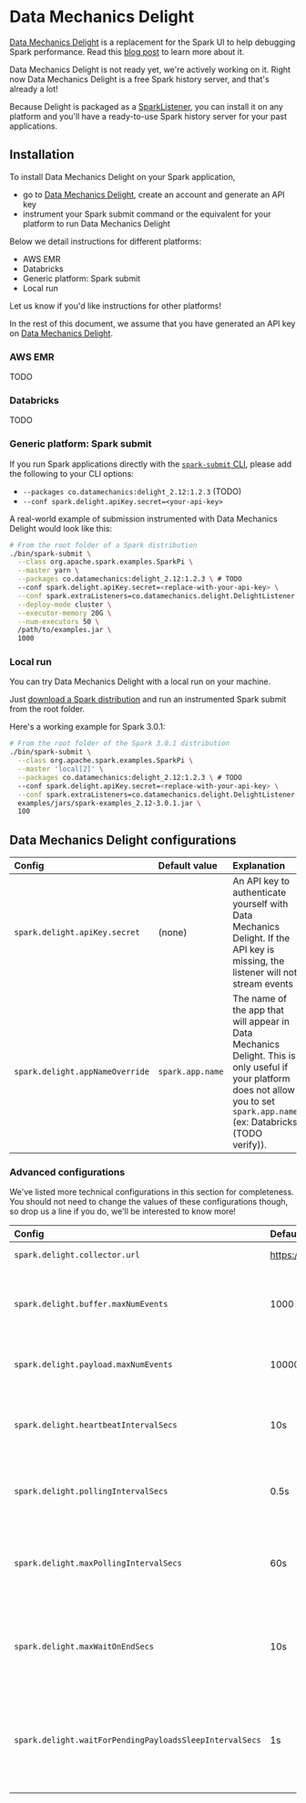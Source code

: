 # Data Mechanics Delight

[Data Mechanics Delight](https://www.datamechanics.co/delight) is a replacement for the Spark UI to help debugging Spark performance.
Read this [blog post](https://www.datamechanics.co/blog-post/building-a-better-spark-ui-data-mechanics-delight) to learn more about it.

Data Mechanics Delight is not ready yet, we're actively working on it.
Right now Data Mechanics Delight is a free Spark history server, and that's already a lot!

Because Delight is packaged as a [SparkListener](https://jaceklaskowski.gitbooks.io/mastering-apache-spark/spark-scheduler-SparkListener.html), you can install it on any platform and you'll have a ready-to-use Spark history server for your past applications.

## Installation

To install Data Mechanics Delight on your Spark application,

- go to [Data Mechanics Delight](https://www.datamechanics.co/delight), create an account and generate an API key
- instrument your Spark submit command or the equivalent for your platform to run Data Mechanics Delight

Below we detail instructions for different platforms:

- AWS EMR
- Databricks
- Generic platform: Spark submit
- Local run

Let us know if you'd like instructions for other platforms!

In the rest of this document, we assume that you have generated an API key on [Data Mechanics Delight](https://www.datamechanics.co/delight).

### AWS EMR

TODO

### Databricks

TODO

### Generic platform: Spark submit

If you run Spark applications directly with the [`spark-submit` CLI](https://spark.apache.org/docs/latest/submitting-applications.html#launching-applications-with-spark-submit), please add the following to your CLI options:

- `--packages co.datamechanics:delight_2.12:1.2.3` (TODO)
- `--conf spark.delight.apiKey.secret=<your-api-key>`

A real-world example of submission instrumented with Data Mechanics Delight would look like this:

```bash
# From the root folder of a Spark distribution
./bin/spark-submit \
  --class org.apache.spark.examples.SparkPi \
  --master yarn \
  --packages co.datamechanics:delight_2.12:1.2.3 \ # TODO
  --conf spark.delight.apiKey.secret=<replace-with-your-api-key> \
  --conf spark.extraListeners=co.datamechanics.delight.DelightListener \
  --deploy-mode cluster \
  --executor-memory 20G \
  --num-executors 50 \
  /path/to/examples.jar \
  1000
```

### Local run

You can try Data Mechanics Delight with a local run on your machine.

Just [download a Spark distribution](https://spark.apache.org/downloads.html) and run an instrumented Spark submit from the root folder.

Here's a working example for Spark 3.0.1:

```bash
# From the root folder of the Spark 3.0.1 distribution
./bin/spark-submit \
  --class org.apache.spark.examples.SparkPi \
  --master 'local[2]' \
  --packages co.datamechanics:delight_2.12:1.2.3 \ # TODO
  --conf spark.delight.apiKey.secret=<replace-with-your-api-key> \
  --conf spark.extraListeners=co.datamechanics.delight.DelightListener \
  examples/jars/spark-examples_2.12-3.0.1.jar \
  100
```

## Data Mechanics Delight configurations

| Config                          | Default value    | Explanation                                                                                                                                                                     |
| :------------------------------ | :--------------- | :------------------------------------------------------------------------------------------------------------------------------------------------------------------------------ |
| `spark.delight.apiKey.secret`   | (none)           | An API key to authenticate yourself with Data Mechanics Delight. If the API key is missing, the listener will not stream events                                                 |
| `spark.delight.appNameOverride` | `spark.app.name` | The name of the app that will appear in Data Mechanics Delight. This is only useful if your platform does not allow you to set `spark.app.name` (ex: Databricks (TODO verify)). |

### Advanced configurations

We've listed more technical configurations in this section for completeness.
You should not need to change the values of these configurations though, so drop us a line if you do, we'll be interested to know more!

| Config                                                  | Default value                                   | Explanation                                                                                                                                                                                                                               |
| :------------------------------------------------------ | :---------------------------------------------- | :---------------------------------------------------------------------------------------------------------------------------------------------------------------------------------------------------------------------------------------- |
| `spark.delight.collector.url`                           | https://api.delight.datamechanics.co/collector/ | URL of the Data Mechanics Delight collector API                                                                                                                                                                                           |
| `spark.delight.buffer.maxNumEvents`                     | 1000                                            | The number of Spark events to reach before triggering a call to Data Mechanics Collector API. Special events like job ends also trigger a call.                                                                                           |
| `spark.delight.payload.maxNumEvents`                    | 10000                                           | The maximum number of Spark events to be sent in one call to Data Mechanics Collector API.                                                                                                                                                |
| `spark.delight.heartbeatIntervalSecs`                   | 10s                                             | (Internal config) the interval at which the listener send an heartbeat requests to the API. It allow us to detect if the app was prematurely finished and start the processing ASAP                                                       |
| `spark.delight.pollingIntervalSecs`                     | 0.5s                                            | (Internal config) the interval at which the object responsible for calling the API checks whether there are new payloads to be sent                                                                                                       |
| `spark.delight.maxPollingIntervalSecs`                  | 60s                                             | (Internal config) upon connection error, the polling interval increases exponentially until this value. It returns to its initial value once a call to the API passes through                                                             |
| `spark.delight.maxWaitOnEndSecs`                        | 10s                                             | (Internal config) the time the Spark application waits for remaining payloads to be sent after the event `SparkListenerApplicationEnd`. Not applicable in the case of Databricks                                                          |
| `spark.delight.waitForPendingPayloadsSleepIntervalSecs` | 1s                                              | (Internal config) the interval at which the object responsible for calling the API checks whether there are new remaining to be sent, after the event `SparkListenerApplicationEnd` is received. Not applicable in the case of Databricks |
